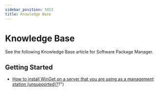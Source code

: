 ```yaml
---
sidebar_position: 3453
title: Knowledge Base
---
```


# Knowledge Base

See the following Knowledge Base article for Software Package Manager.

## Getting Started

* [How to install WinGet on a server that you are using as a management station (unsupported)?](../WinGet)?")